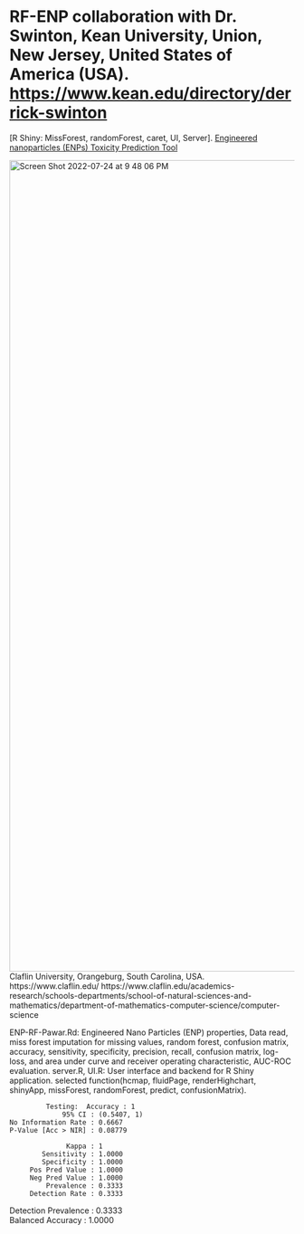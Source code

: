 # RF-ENP collaboration with Dr. Swinton, Kean University, Union, New Jersey, United States of America (USA). https://www.kean.edu/directory/derrick-swinton
[R Shiny: MissForest, randomForest, caret, UI, Server].
[Engineered nanoparticles (ENPs) Toxicity Prediction Tool](https://yalegenomics.shinyapps.io/appenp/)

<img width="1435" alt="Screen Shot 2022-07-24 at 9 48 06 PM" src="https://user-images.githubusercontent.com/25118302/180677770-34e99c57-313b-4feb-8a42-faeb5882f72e.png">
Claflin University, Orangeburg, South Carolina, USA. 
https://www.claflin.edu/
https://www.claflin.edu/academics-research/schools-departments/school-of-natural-sciences-and-mathematics/department-of-mathematics-computer-science/computer-science


ENP-RF-Pawar.Rd: Engineered Nano Particles (ENP) properties, Data read, miss forest imputation for missing values, random forest, confusion matrix, accuracy, sensitivity, specificity, precision, recall, confusion matrix, log-loss, and area under curve and receiver operating characteristic, AUC-ROC evaluation.
server.R, UI.R: User interface and backend for R Shiny application.
selected function(hcmap, fluidPage, renderHighchart, shinyApp, missForest, randomForest, predict, confusionMatrix).

             Testing:  Accuracy : 1          
                 95% CI : (0.5407, 1)
    No Information Rate : 0.6667     
    P-Value [Acc > NIR] : 0.08779    
                                     
                  Kappa : 1   
            Sensitivity : 1.0000     
            Specificity : 1.0000     
         Pos Pred Value : 1.0000     
         Neg Pred Value : 1.0000     
             Prevalence : 0.3333     
         Detection Rate : 0.3333     
   Detection Prevalence : 0.3333     
      Balanced Accuracy : 1.0000  
